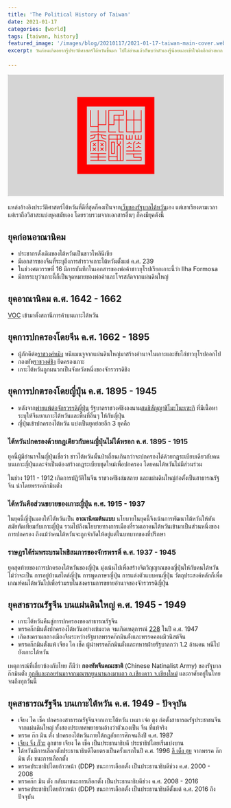 ```yaml
---
title: 'The Political History of Taiwan'
date: 2021-01-17
categories: [world]
tags: [taiwan, history]
featured_image: '/images/blog/20210117/2021-01-17-taiwan-main-cover.webp'
excerpt: วันก่อนเกิดอยากรู้ประวัติศาสตร์ไต้หวันขึ้นมา ไปไล่อ่านแล้วก็พบว่าตัวเองรู้น้อยและเข้าใจผิดอีกต่างหาก เลยสรุปเก็บไว้อ้างอิงเอง

---
```


![](/images/blog/20210117/2021-01-17-taiwan-content-image.webp)


แหล่งอ้างอิงประวัติศาสตร์ไต้หวันที่ดีที่สุดก็คงเป็นจาก[เว็บของรัฐบาลไต้หวัน][1]เอง แต่เขาเรียงตามเวลา แต่เราถือวิสาสะแบ่งยุคสมัยเอง โดยรวบรวมจากเอกสารอื่นๆ ก็คงมียุคดังนี้

## ยุคก่อนอาณานิคม

- ประชากรดั้งเดิมของไต้หวันเป็นชาวโพลินีเชีย
- มีเอกสารของจีนที่ระบุถึงการสำรวจเกาะไต้หวันตั้งแต่ ค.ศ. 239
- ในช่วงศตวรรษที่ 16 มีการบันทึกในเอกสารของพ่อค้าชาวยุโรปเรียกเกาะนี้ว่า Ilha Formosa
- มีการระบุว่าเกาะนี้ก็เป็นจุดหมายของพ่อค้าและโจรสลัดจากแผ่นดินใหญ่

## ยุคอาณานิคม ค.ศ. 1642 - 1662

[VOC][2] เข้ามาตั้งสถานีการค้าบนเกาะไต้หวัน

## ยุคการปกครองโดยจีน ค.ศ. 1662 - 1895

- ผู้ภักดีต่อ[ราชวงศ์หมิง][3] หนีแมนจูจากแผ่นดินใหญ่มาสร้างอำนาจในเกาะและขับไล่ชาวยุโรปออกไป
- กองทัพ[ราชวงศ์ชิง][4] ยึดครองเกาะ
- เกาะไต้หวันถูกผนวกเป็นจังหวัดหนึ่งของจักรวรรดิชิง

## ยุคการปกตรองโดยญี่ปุ่น ค.ศ. 1895 - 1945

- หลังจาก[พ่ายแพ้ต่อจักรวรรดิญี่ปุ่น][5] รัฐบาลราชวงศ์ชิงลงนาม[สนธิสัญญาชิโมะโนะเซะกิ][6] ที่มีเนื้อหาระบุให้จีนยกเกาะไต้หวันและพื้นที่อื่นๆ ให้กับญี่ปุ่น
- ญี่ปุ่นเข้าปกครองไต้หวัน แบ่งเป็นยุคย่อยอีก 3 ยุคคือ

### ไต้หวันปกครองด้วยกฎเดียวกับคนญี่ปุ่นไม่ได้หรอก ค.ศ. 1895 - 1915

ยุคนี้ผู้มีอำนาจในญี่ปุ่นเชื่อว่า ชาวไต้หวันนั้นป่าเถื่อนเกินกว่าจะปกครองได้ด้วยกฎระเบียบเดียวกับคนบนเกาะญี่ปุ่นและจำเป็นต้องสร้างกฎระเบียบชุดใหม่เพื่อปกครอง โดยคนไต้หวันไม่มีส่วนร่วม

ในช่วง 1911 - 1912 เกิดการปฏิวัติในจีน ราชวงศ์ชิงล่มสลาย และแผ่นดินใหญ่ก่อตั้งเป็นสาธารณรัฐจีน นำโดยพรรคก๊กมินตั๋ง

### ไต้หวันคือส่วนขยายของเกาะญี่ปุ่น ค.ศ. 1915 - 1937

ในยุคนี้ญี่ปุ่นมองให้ไตัหวันเป็น **อาณานิคมต้นแบบ** นโยบายในยุคนี้จึงเน้นการพัฒนาไต้หวันให้ทันสมัยทัดเทียมกับเกาะญี่ปุ่น รวมไปถึงนโยบายทางการเมืองที่รวมเอาคนไต้หวันเข้ามาเป็นส่วนหนึ่งของการปกครอง ถึงแม้ว่าคนไต้หวันจะถูกจำกัดให้อยู่แต่ในบทบาทของที่ปรึกษา

### ราษฎรใต้ร่มพระบรมโพธิสมภารของจักรพรรดิ์ ค.ศ. 1937 - 1945

ยุคสุดท้ายของการปกครองไต้หวันของญี่ปุ่น มุ่งเน้นไปเพื่อสร้างจิตวิญญาณของญี่ปุ่นให้กับคนไต้หวัน ไม่ว่าจะเป็น การอยู่บ้านสไตล์ญี่ปุ่น การพูดภาษาญี่ปุ่น การแต่งตัวแบบคนญี่ปุ่น วัตถุประสงค์หลักก็เพื่อเกณฑ์คนไต้หวันไปเพื่อร่วมรบในสงครามการขยายอำนาจของจักรวรรดิญี่ปุ่น

## ยุคสาธารณรัฐจีน บนแผ่นดินใหญ่ ค.ศ. 1945 - 1949

- เกาะไต้หวันคืนสู่การปกครองของสาธารณรัฐจีน
- พรรคก๊กมินตั๋งปกครองไต้หวันอย่างเข้มงวด จนเกิดเหตุการณ์ [228][7] ในปี ค.ศ. 1947
- เกิดสงครามกลางเมืองจีนระหว่างรัฐบาลพรรคก๊กมินตั๋งและพรรคคอมมิวนิสต์จีน
- พรรคก๊กมินตั๋งแพ้ เจียง ไค เช็ค ผู้นำพรรคก๊กมินตั๋งและทหารฝ่ายรัฐบาลกว่า 1.2 ล้านคน หนีไปยังเกาะไต้หวัน

เหตุการณ์ที่เกี่ยวข้องกับไทย ก็มีว่า **กองทัพจีนคณะชาติ** (Chinese Natinalist Army) ของรัฐบาลก๊กมินตั๋ง [ถูกตีและถอยร่นมาจากมณฑลยูนนานลงมาแถว อ.เชียงดาว จ.เชียงใหม่][8] และอาศัยอยู่ในไทยจนถึงทุกวันนี้

## ยุคสาธารณรัฐจีน บนเกาะไต้หวัน ค.ศ. 1949 - ปัจจุบัน

- เจียง ไค เช็ค ปกครองสาธารณรัฐจีนจากเกาะไต้หวัน เหมา เจ๋อ ตุง ก่อตั้งสาธารณรัฐประชาชนจีนจากแผ่นดินใหญ่ ทั้งสองประเทศพยายามอ้างว่าตัวเองเป็น จีน ที่แท้จริง
- พรรค ก๊ก มิน ตั๋ง ปกครองไต้หวันภายใต้กฎอัยการศึกจนถึงปี ค.ศ. 1987
- [เจียง จิ่ง กั๊วะ][10] ลูกชาย เจียง ไค เช็ค เป็นประธานาธิบดี ประชาธิปไตยเริ่มเบ่งบาน
- ได้หวันมีการเลือกตั้งประธานาธิบดีโดยตรงเป็นครั้งแรกในปี ค.ศ. 1996 [ลี เต็ง ฮุย][9] จากพรรค ก๊ก มิน ตั๋ง ชนะการเลือกตั้ง
- พรรคประชาธิปไตยก้าวหน้า (DDP) ชนะการเลือกตั้ง เป็นประธานาธิบดีช่วง ค.ศ. 2000 - 2008
- พรรคก๊ก มิน ตั๋ง กลับมาชนะการเลือกตั้ง เป็นประธานาธิบดีช่วง ค.ศ. 2008 - 2016
- พรรคประชาธิปไตยก้าวหน้า (DDP) ชนะการเลือกตั้ง เป็นประธานาธิบดีตั้งแต่ ค.ศ. 2016 ถึง ปัจจุบัน

[1]: https://taiwan.gov.tw/content_3.php
[2]: https://en.wikipedia.org/wiki/Dutch_East_India_Company
[3]: https://en.wikipedia.org/wiki/Ming_dynasty
[4]: https://en.wikipedia.org/wiki/Qing_dynasty
[5]: https://en.wikipedia.org/wiki/First_Sino-Japanese_War
[6]: https://en.wikipedia.org/wiki/Treaty_of_Shimonoseki
[7]: https://en.wikipedia.org/wiki/February_28_incident
[8]: http://wiki.kpi.ac.th/index.php?title=กองพล_93_ของกองทัพจีนคณะชาติในภาคเหนือของไทย
[9]: https://en.wikipedia.org/wiki/Lee_Teng-hui
[10]: https://en.wikipedia.org/wiki/Chiang_Ching-kuo